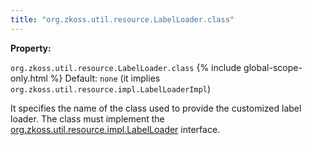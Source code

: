 ```yaml
---
title: "org.zkoss.util.resource.LabelLoader.class"
---
```


**Property:**

`org.zkoss.util.resource.LabelLoader.class`
{% include global-scope-only.html %}
Default:  `none` (it implies `org.zkoss.util.resource.impl.LabelLoaderImpl`)

It specifies the name of the class used to provide the customized label
loader. The class must implement the
[org.zkoss.util.resource.impl.LabelLoader](https://www.zkoss.org/javadoc/latest/zk/org/zkoss/util/resource/impl/LabelLoader.html)
interface.
